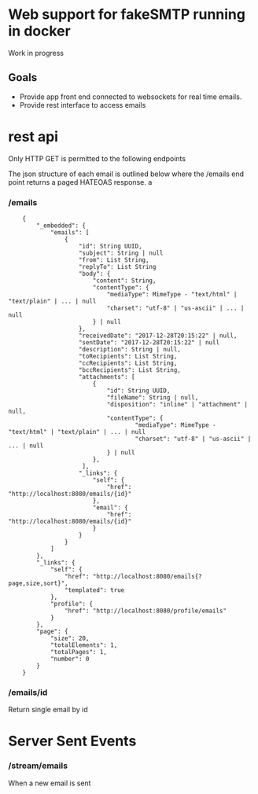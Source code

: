 # Web support for fakeSMTP running in docker


Work in progress

## Goals 

- Provide app front end connected to websockets for real time emails.
- Provide rest interface to access emails



# rest api

Only HTTP GET is permitted to the following endpoints

The json structure of each email is outlined below where the /emails end point returns a paged HATEOAS response.
a
### /emails

        {
            "_embedded": {
                "emails": [
                    {
                        "id": String UUID,
                        "subject": String | null
                        "from": List String,
                        "replyTo": List String
                        "body": {
                            "content": String,
                            "contentType": {
                                "mediaType": MimeType - "text/html" | "text/plain" | ... | null
                                "charset": "utf-8" | "us-ascii" | ... | null
                            } | null
                        },
                        "receivedDate": "2017-12-28T20:15:22" | null,
                        "sentDate": "2017-12-28T20:15:22" | null
                        "description": String | null,
                        "toRecipients": List String,
                        "ccRecipients": List String,
                        "bccRecipients": List String,
                        "attachments": [
                            {
                                "id": String UUID,
                                "fileName": String | null,
                                "disposition": "inline" | "attachment" | null,
                                "contentType": {
                                        "mediaType": MimeType - "text/html" | "text/plain" | ... | null
                                        "charset": "utf-8" | "us-ascii" | ... | null
                                } | null
                            },
                         ],
                        "_links": {
                            "self": {
                                "href": "http://localhost:8080/emails/{id}"
                            },
                            "email": {
                                "href": "http://localhost:8080/emails/{id}"
                            }
                        }
                    }
                ]
            },
            "_links": {
                "self": {
                    "href": "http://localhost:8080/emails{?page,size,sort}",
                    "templated": true
                },
                "profile": {
                    "href": "http://localhost:8080/profile/emails"
                }
            },
            "page": {
                "size": 20,
                "totalElements": 1,
                "totalPages": 1,
                "number": 0
            }
        }
        
### /emails/id
Return single email by id


# Server Sent Events

### /stream/emails

When a new email is sent 